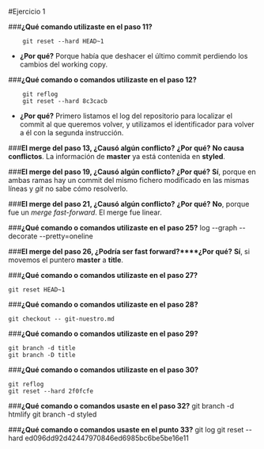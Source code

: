 #Ejercicio 1

###**¿Qué comando utilizaste en el paso 11?**
	
		git reset --hard HEAD~1

* **¿Por qué?** Porque había que deshacer el último commit perdiendo los cambios del working copy.

###**¿Qué comando o comandos utilizaste en el paso 12?**
	    
	    git reflog
	    git reset --hard 8c3cacb

* **¿Por qué?** Primero listamos el log del repositorio para localizar el commit al que queremos volver, y utilizamos el identificador para volver a él con la segunda instrucción. 

###**El merge del paso 13, ¿Causó algún conflicto?** **¿Por qué?** 
**No causa conflictos**. La información de **master** ya está contenida en **styled**. 

###**El merge del paso 19, ¿Causó algún conflicto? ¿Por qué?**
**Sí**, porque en ambas ramas hay un commit del mismo fichero modificado en las mismas líneas y *git* no sabe cómo resolverlo.

###**El merge del paso 21, ¿Causó algún conflicto?** **¿Por qué?**
**No**, porque fue un *merge fast-forward*. El merge fue linear.

###**¿Qué comando o comandos utilizaste en el paso 25?**
	log --graph --decorate --pretty=oneline
	

###**El merge del paso 26, ¿Podría ser fast forward?****¿Por qué?**
**Sí**, si movemos el puntero **master** a **title**.

###**¿Qué comando o comandos utilizaste en el paso 27?**

	git reset HEAD~1
	

###**¿Qué comando o comandos utilizaste en el paso 28?**

	git checkout -- git-nuestro.md

###**¿Qué comando o comandos utilizaste en el paso 29?**

	git branch -d title
	git branch -D title

###**¿Qué comando o comandos utilizaste en el paso 30?**

	git reflog
	git reset --hard 2f0fcfe

###**¿Qué comando o comandos usaste en el paso 32?**
	git branch -d htmlify
	git branch -d styled

###**¿Qué comando o comandos usaste en el punto 33?**
	git log
	git reset --hard ed096dd92d42447970846ed6985bc6be5be16e11
